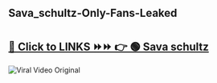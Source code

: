 
 ## Sava_schultz-Only-Fans-Leaked

# <h2><a href="https://clipsfans.com/Sava_schultz&ref=git">🔗 Click to LINKS ⏩⏩ 👉 🟢 Sava schultz </a></h2>

<a href="https://clipsfans.com/Sava_schultz&ref=git" rel="nofollow" data-target="animated-image.originalLink"><img src="https://i.ibb.co.com/xMMVF88/686577567.gif" alt="Viral Video Original" style="max-width: 100%; display: inline-block;" data-target="animated-image.originalImage"></a>
